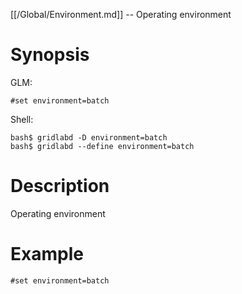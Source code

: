 [[/Global/Environment.md]] -- Operating environment

# Synopsis
GLM:
~~~
#set environment=batch
~~~
Shell:
~~~
bash$ gridlabd -D environment=batch
bash$ gridlabd --define environment=batch
~~~

# Description

Operating environment

# Example

~~~
#set environment=batch
~~~
